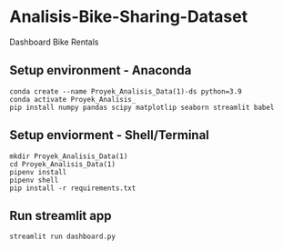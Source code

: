 # Analisis-Bike-Sharing-Dataset
Dashboard Bike Rentals

## Setup environment - Anaconda
```
conda create --name Proyek_Analisis_Data(1)-ds python=3.9
conda activate Proyek_Analisis_
pip install numpy pandas scipy matplotlip seaborn streamlit babel
```
## Setup enviorment - Shell/Terminal
```
mkdir Proyek_Analisis_Data(1)
cd Proyek_Analisis_Data(1)
pipenv install
pipenv shell
pip install -r requirements.txt
```
## Run streamlit app
```
streamlit run dashboard.py
```
